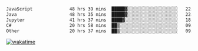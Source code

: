 <!--START_SECTION:waka-->

```txt
JavaScript              48 hrs 39 mins  █████▓░░░░░░░░░░░░░░░░░░░   22.06 %
Java                    48 hrs 35 mins  █████▓░░░░░░░░░░░░░░░░░░░   22.04 %
Jupyter                 41 hrs 37 mins  ████▓░░░░░░░░░░░░░░░░░░░░   18.88 %
C#                      20 hrs 58 mins  ██▒░░░░░░░░░░░░░░░░░░░░░░   09.51 %
Other                   20 hrs 37 mins  ██▒░░░░░░░░░░░░░░░░░░░░░░   09.36 %
```

<!--END_SECTION:waka-->
[![wakatime](https://wakatime.com/badge/user/6c2f442e-41b4-42e3-bc06-d5d8203ad1da.svg)](https://wakatime.com/@6c2f442e-41b4-42e3-bc06-d5d8203ad1da)
